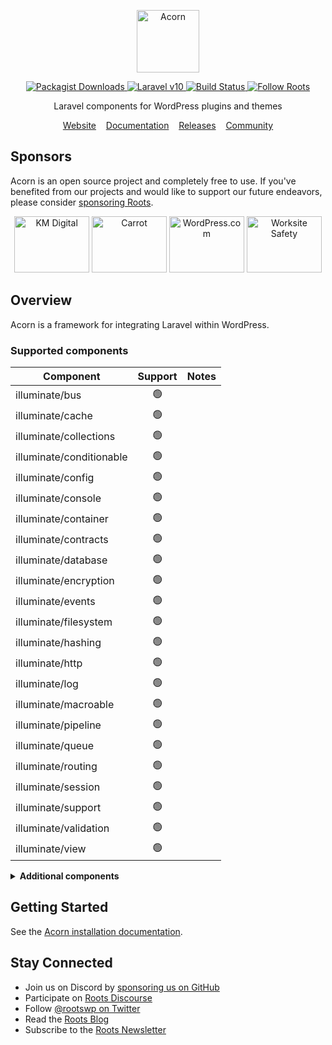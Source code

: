 <p align="center">
  <a href="https://roots.io/acorn/">
    <img alt="Acorn" src="https://cdn.roots.io/app/uploads/logo-acorn.svg" height="100">
  </a>
</p>

<p align="center">
  <a href="https://packagist.org/packages/roots/acorn">
    <img alt="Packagist Downloads" src="https://img.shields.io/packagist/dt/roots/acorn?label=downloads&colorB=2b3072&colorA=525ddc&style=flat-square">
  </a>

  <a href="https://laravel.com/docs/10.x">
    <img alt="Laravel v10" src="https://img.shields.io/static/v1?label=laravel&message=v10&logo=Laravel&style=flat-square&color=f9322c" />
  </a>

  <a href="https://github.com/roots/acorn/actions/workflows/main.yml">
    <img alt="Build Status" src="https://img.shields.io/github/actions/workflow/status/roots/acorn/main.yml?branch=main&logo=github&label=CI&style=flat-square">
  </a>

  <a href="https://twitter.com/rootswp">
    <img alt="Follow Roots" src="https://img.shields.io/badge/follow%20@rootswp-1da1f2?logo=twitter&logoColor=ffffff&message=&style=flat-square">
  </a>
</p>

<p align="center">Laravel components for WordPress plugins and themes</p>

<p align="center">
  <a href="https://roots.io/acorn/">Website</a> &nbsp;&nbsp; <a href="https://roots.io/acorn/docs/installation/">Documentation</a> &nbsp;&nbsp; <a href="https://github.com/roots/acorn/releases">Releases</a> &nbsp;&nbsp; <a href="https://discourse.roots.io/">Community</a>
</p>

## Sponsors

Acorn is an open source project and completely free to use. If you've benefited from our projects and would like to support our future endeavors, please consider [sponsoring Roots](https://github.com/sponsors/roots).

<div align="center">
<a href="https://k-m.com/"><img src="https://cdn.roots.io/app/uploads/km-digital.svg" alt="KM Digital" width="120" height="90"></a> <a href="https://carrot.com/"><img src="https://cdn.roots.io/app/uploads/carrot.svg" alt="Carrot" width="120" height="90"></a> <a href="https://wordpress.com/"><img src="https://cdn.roots.io/app/uploads/wordpress.svg" alt="WordPress.com" width="120" height="90"></a> <a href="https://worksitesafety.ca/careers/"><img src="https://cdn.roots.io/app/uploads/worksite-safety.svg" alt="Worksite Safety" width="120" height="90"></a>
</div>

## Overview

Acorn is a framework for integrating Laravel within WordPress.

### Supported components

| Component                | Support | Notes |
| ------------------------ | :-----: | ----- |
| illuminate/bus           | 🟢 | |
| illuminate/cache         | 🟢 | |
| illuminate/collections   | 🟢 | |
| illuminate/conditionable | 🟢 | |
| illuminate/config        | 🟢 | |
| illuminate/console       | 🟢 | |
| illuminate/container     | 🟢 | |
| illuminate/contracts     | 🟢 | |
| illuminate/database      | 🟢 | |
| illuminate/encryption    | 🟢 | |
| illuminate/events        | 🟢 | |
| illuminate/filesystem    | 🟢 | |
| illuminate/hashing       | 🟢 | |
| illuminate/http          | 🟢 | |
| illuminate/log           | 🟢 | |
| illuminate/macroable     | 🟢 | |
| illuminate/pipeline      | 🟢 | |
| illuminate/queue         | 🟢 | |
| illuminate/routing       | 🟢 | |
| illuminate/session       | 🟢 | |
| illuminate/support       | 🟢 | |
| illuminate/validation    | 🟢 | |
| illuminate/view          | 🟢 | |

<details>
  <summary><b>Additional components</b></summary>
&nbsp;

| Component                | Support | Notes |
| ------------------------ | :-----: | ----- |
| illuminate/auth          | 🔴 | |
| illuminate/broadcasting  | 🔴 | |
| illuminate/cookie        | 🔴 | |
| illuminate/mail          | 🔴 | |
| illuminate/notifications | 🔴 | |
| illuminate/pagination    | 🔴 | [Available via Log1x/pagi](https://github.com/Log1x/pagi)
| illuminate/redis         | 🔴 | |
| illuminate/testing       | 🔴 | |
| illuminate/translation   | 🔴 | |
  
</details>

## Getting Started

See the [Acorn installation documentation](https://roots.io/acorn/docs/installation/).

## Stay Connected

- Join us on Discord by [sponsoring us on GitHub](https://github.com/sponsors/roots)
- Participate on [Roots Discourse](https://discourse.roots.io/)
- Follow [@rootswp on Twitter](https://twitter.com/rootswp)
- Read the [Roots Blog](https://roots.io/blog/)
- Subscribe to the [Roots Newsletter](https://roots.io/newsletter/)

